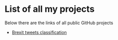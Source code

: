 # List of all my projects
Below there are the links of all public GitHub projects

- [Brexit tweets classification](https://github.com/cozzolinoac11/brexit-tweets)
